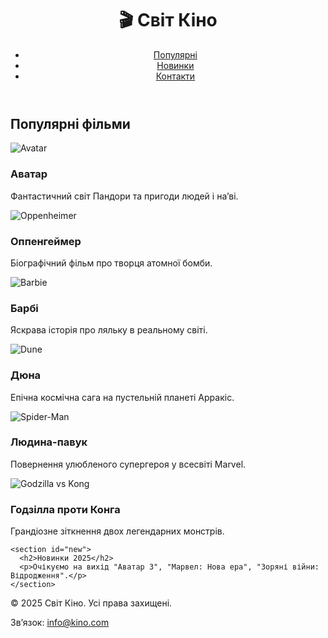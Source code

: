 <!DOCTYPE html>
<html lang="uk">
<head>
  <meta charset="UTF-8">
  <meta name="viewport" content="width=device-width, initial-scale=1.0">
  <title>Світ Кіно</title>
  <link rel="stylesheet" href="style.css">
</head>
<body>
  <header>
    <h1>🎬 Світ Кіно</h1>
    <nav>
      <ul>
        <li><a href="#popular">Популярні</a></li>
        <li><a href="#new">Новинки</a></li>
        <li><a href="#contact">Контакти</a></li>
      </ul>
    </nav>
  </header>

  <main>
    <section id="popular">
      <h2>Популярні фільми</h2>
      <div class="movie-list">
        <div class="movie-card">
          <img src="https://via.placeholder.com/200x300?text=Avatar" alt="Avatar">
          <h3>Аватар</h3>
          <p>Фантастичний світ Пандори та пригоди людей і на’ві.</p>
        </div>
        <div class="movie-card">
          <img src="https://via.placeholder.com/200x300?text=Oppenheimer" alt="Oppenheimer">
          <h3>Оппенгеймер</h3>
          <p>Біографічний фільм про творця атомної бомби.</p>
        </div>
        <div class="movie-card">
          <img src="https://via.placeholder.com/200x300?text=Barbie" alt="Barbie">
          <h3>Барбі</h3>
          <p>Яскрава історія про ляльку в реальному світі.</p>
        </div>
        <div class="movie-card">
          <img src="https://via.placeholder.com/200x300?text=Dune" alt="Dune">
          <h3>Дюна</h3>
          <p>Епічна космічна сага на пустельній планеті Арракіс.</p>
        </div>
        <div class="movie-card">
          <img src="https://via.placeholder.com/200x300?text=Spider-Man" alt="Spider-Man">
          <h3>Людина-павук</h3>
          <p>Повернення улюбленого супергероя у всесвіті Marvel.</p>
        </div>
        <div class="movie-card">
          <img src="https://via.placeholder.com/200x300?text=Godzilla+vs+Kong" alt="Godzilla vs Kong">
          <h3>Годзілла проти Конга</h3>
          <p>Грандіозне зіткнення двох легендарних монстрів.</p>
        </div>
      </div>
    </section>

    <section id="new">
      <h2>Новинки 2025</h2>
      <p>Очікуємо на вихід "Аватар 3", "Марвел: Нова ера", "Зоряні війни: Відродження".</p>
    </section>
  </main>

  <footer id="contact">
    <p>© 2025 Світ Кіно. Усі права захищені.</p>
    <p>Зв’язок: <a href="mailto:info@kino.com">info@kino.com</a></p>
  </footer>
</body>
</html>
